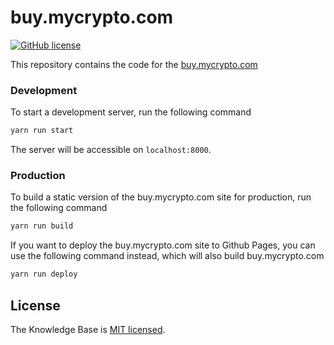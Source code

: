 # buy.mycrypto.com

[![GitHub license](https://img.shields.io/badge/license-MIT-blue.svg)](./LICENSE)

This repository contains the code for the [buy.mycrypto.com](https://buy.mycrypto.com)

### Development

To start a development server, run the following command

```bash
yarn run start
```

The server will be accessible on `localhost:8000`.

### Production

To build a static version of the buy.mycrypto.com site for production, run the following command

```bash
yarn run build
```

If you want to deploy the buy.mycrypto.com site to Github Pages, you can use the following command instead, which will also build buy.mycrypto.com

```bash
yarn run deploy
```

## License

The Knowledge Base is [MIT licensed](./LICENSE).
